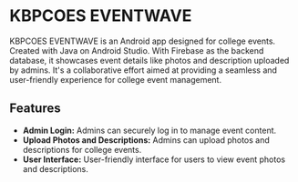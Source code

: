 # KBPCOES EVENTWAVE

KBPCOES EVENTWAVE is an Android app designed for college events. Created with Java on Android Studio. With Firebase as the backend database, it showcases event details like photos and description uploaded by admins. It's a collaborative effort aimed at providing a seamless and user-friendly experience for college event management.

## Features
- **Admin Login:** Admins can securely log in to manage event content.
- **Upload Photos and Descriptions:** Admins can upload photos and descriptions for college events.
- **User Interface:** User-friendly interface for users to view event photos and descriptions.

